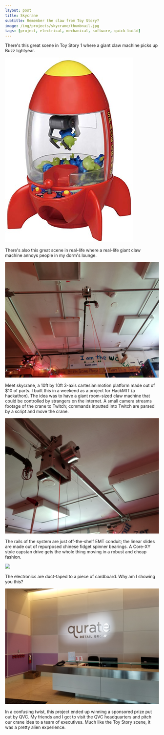 ```yaml
---
layout: post
title: Skycrane
subtitle: Remember the claw from Toy Story?
image: /img/projects/skycrane/thumbnail.jpg
tags: [project, electrical, mechanical, software, quick build]
---
```

There's this great scene in Toy Story 1 where a giant claw machine picks up Buzz lightyear.

![](/img/projects/skycrane/1.jpg)

There's also this great scene in real-life where a real-life giant claw machine annoys people in my dorm's lounge. 

![](/img/projects/skycrane/2.jpg)

Meet skycrane, a 10ft by 10ft 3-axis cartesian motion platform made out of $10 of parts. I built this in a weekend as a project for HackMIT (a hackathon). The idea was to have a giant room-sized claw machine that could be controlled by strangers on the internet. A small camera streams footage of the crane to Twitch; commands inputted into Twitch are parsed by a script and move the crane.

![](/img/projects/skycrane/3.jpg)

The rails of the system are just off-the-shelf EMT conduit; the linear slides are made out of repurposed chinese fidget spinner bearings. A Core-XY style capstan drive gets the whole thing moving in a robust and cheap fashion.

![](/img/projects/skycrane/4.jpg)

The electronics are duct-taped to a piece of cardboard. Why am I showing you this?

![](/img/projects/skycrane/5.jpg)

In a confusing twist, this project ended up winning a sponsored prize put out by QVC. My friends and I got to visit the QVC headquarters and pitch our crane idea to a team of executives. Much like the Toy Story scene, it was a pretty alien experience.